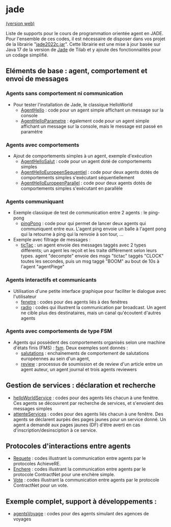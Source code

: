 # jade

[(version web)](https://emmanueladam.github.io/jade/)

Liste de supports pour le cours de programmation orientée agent en JADE. 
Pour l'ensemble de ces codes, il est nécessaire de disposer dans vos projet de la librairie "[jade2022c.jar](https://github.com/EmmanuelADAM/JadeUPHF/releases/download/v22c/jade2022c.jar)". 
Cette librairie est une mise à jour basée sur Java 17 de la version de [Jade](https://jade.tilab.com) de Tilab et y ajoute des fonctionnalités pour un codage simplifié.


## Eléments de base : agent, comportement et envoi de messages

### Agents sans comportement ni communication

- Pour tester l'installation de Jade, le classique HelloWorld
    - [AgentHello](https://github.com/EmmanuelADAM/jade/blob/master/helloworldSolo/AgentHello.java) : code pour un agent
      simple affichant un message sur la console
    - [AgentHelloParametre](https://github.com/EmmanuelADAM/jade/blob/master/helloworldSolo/AgentHelloParametre.java) :
      également code pour un agent simple affichant un message sur la console, mais le message est passé en paramètre

### Agents avec comportements

- Ajout de comportements simples à un agent, exemple d'exécution
    - [AgentHelloSalut](https://github.com/EmmanuelADAM/jade/blob/master/testComportement) : code pour un agent doté de
      comportements simples
    - [AgentHelloEuropeenSequentiel](https://github.com/EmmanuelADAM/jade/blob/master/testComportement) : code pour deux
      agents dotés de comportements simples s'exécutant séquentiellement
    - [AgentHelloEuropeenParallel](https://github.com/EmmanuelADAM/jade/blob/master/testComportement) : code pour deux
      agents dotés de comportements simples s'exécutant en parallèle

### Agents communiquant

- Exemple classique de test de communication entre 2 agents : le ping-pong
    - [pingPong](https://github.com/EmmanuelADAM/jade/blob/master/pingPong) : code pour qui permet de lancer deux agents
      qui communiquent entre eux. L'agent ping envoie un balle à l'agent pong qui la retourne à ping qui la renvoie à
      son tour, ...
- Exemple avec filtrage de messages :
    - [ticTac](https://github.com/EmmanuelADAM/jade/tree/master/ticTac) : un agent envoie des messages taggés avec 2
      types différents; un agent les reçoit et les traite différement selon leurs types. agent "decompte" envoie des
      msgs "tictac" taggés "CLOCK" toutes les secondes, puis un msg taggé "BOOM" au bout de 10s à l'agent "agentPiege"

### Agents interactifs et communicants

- Utilisation d'une petite interface graphique pour faciliter le dialogue avec l'utilisateur
    - [fenetre](https://github.com/EmmanuelADAM/jade/tree/master/fenetre) : codes pour des agents liés à des fenêtres
    - [radio](https://github.com/EmmanuelADAM/jade/tree/master/radio) : codes qui illustrent la communication par
      broadcast. Un agent ne cible plus des destinataires, mais un canal qu'écoutent d'autres agents

### Agents avec comportements de type FSM

- Agents qui possèdent des comportements organisés selon une machine d'états finis (FMS)  : [fsm](https://github.com/EmmanuelADAM/jade/tree/master/fsm). 
Deux exemples sont donnés : 
  - [salutations](https://github.com/EmmanuelADAM/jade/tree/master/fsm/salutations) : enchaînements de comportement de salutations européennes au sein d'un agent,
  - [review](https://github.com/EmmanuelADAM/jade/tree/master/fsm/review) : processus de soumission et de review d'un article entre un agent auteur, un agent journal et trois agents reviewers

## Gestion de services : déclaration et recherche

- [helloWorldService](https://github.com/EmmanuelADAM/jade/tree/master/helloWorldService) : codes pour des agents liés
  chacun à une fenêtre. Ces agents se découvrent par recherche de services, et s'envoient des messages simples
- [attenteServices](https://github.com/EmmanuelADAM/jade/tree/master/attenteServices) : codes pour des agents liés
  chacun à une fenêtre. Des agents se déclarent aurpès des pages jaunes pour un service donné. 
  Un agent a demandé aux pages jaunes (DF) d'être averti en cas d'inscription/desinsciption à ce service.

## Protocoles d'interactions entre agents

- [Requete](https://github.com/EmmanuelADAM/jade/tree/master/protocoles/requetes) : codes illustrant la communication
  entre agents par le protocoles AchieveRE.
- [Enchere](https://github.com/EmmanuelADAM/jade/tree/master/protocoles/anglaisesscellees) : codes illustrant la
  communication entre agents par le protocole ContractNet pour une enchère simple.
- [Vote](https://github.com/EmmanuelADAM/jade/tree/master/protocoles/voteBorda) : codes illustrant la communication
  entre agents par le protocole ContractNet pour un vote.

## Exemple complet, support à développements :

- [agentsVoyage](https://github.com/EmmanuelADAM/jade/tree/master/agencesVoyages) : codes pour des agents simulant des
  agences de voyages
